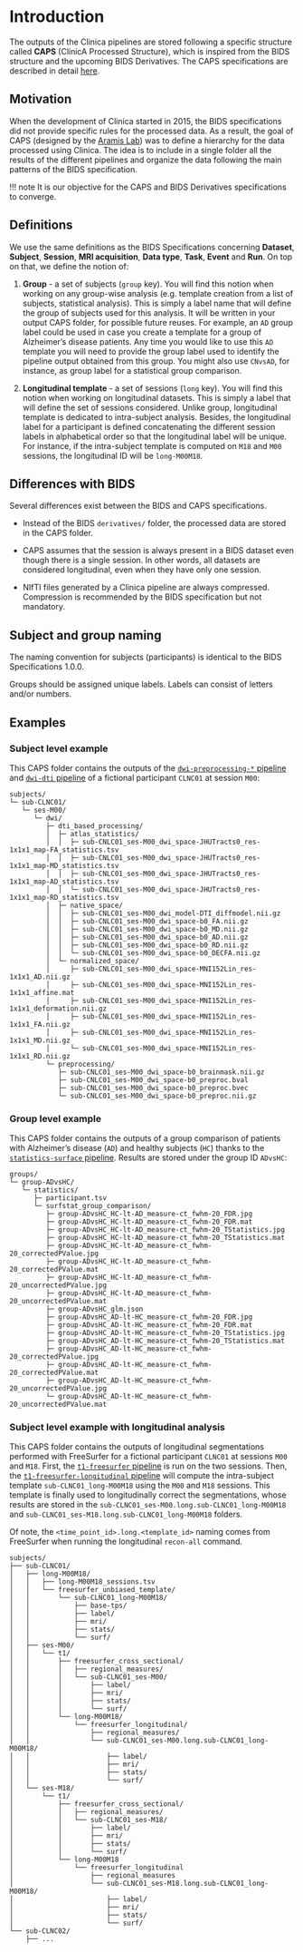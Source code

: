 
# Introduction

The outputs of the Clinica pipelines are stored following a specific structure called **CAPS** (ClinicA Processed Structure), which is inspired from the BIDS structure and the upcoming BIDS Derivatives.
The CAPS specifications are described in detail [here](../Specifications).

## Motivation

When the development of Clinica started in 2015, the BIDS specifications did not provide specific rules for the processed data.
As a result, the goal of CAPS (designed by the [Aramis Lab](http://www.aramislab.fr/)) was to define a hierarchy for the data processed using Clinica.
The idea is to include in a single folder all the results of the different pipelines and organize the data following the main patterns of the BIDS specification.

!!! note
    It is our objective for the CAPS and BIDS Derivatives specifications to converge.

## Definitions

We use the same definitions as the BIDS Specifications concerning **Dataset**, **Subject**, **Session**, **MRI acquisition**, **Data type**, **Task**, **Event** and **Run**.
On top on that, we define the notion of:

1. **Group** - a set of subjects (`group` key).
You will find this notion when working on any group-wise analysis (e.g. template creation from a list of subjects, statistical analysis).
This is simply a label name that will define the group of subjects used for this analysis.
It will be written in your output CAPS folder, for possible future reuses.
For example, an `AD` group label could be used in case you create a template for a group of Alzheimer’s disease patients.
Any time you would like to use this `AD` template you will need to provide the group label used to identify the pipeline output obtained from this group.
You might also use `CNvsAD`, for instance, as group label for a statistical group comparison.

2. **Longitudinal template** - a set of sessions (`long` key).
You will find this notion when working on longitudinal datasets.
This is simply a label that will define the set of sessions considered.
Unlike group, longitudinal template is dedicated to intra-subject analysis.
Besides, the longitudinal label for a participant is defined concatenating the different session labels in alphabetical order so that the longitudinal label will be unique.
For instance, if the intra-subject template is computed on `M18` and `M00` sessions, the longitudinal ID will be `long-M00M18`.

## Differences with BIDS

Several differences exist between the BIDS and CAPS specifications.

- Instead of the BIDS `derivatives/` folder, the processed data are stored in the CAPS folder.

- CAPS assumes that the session is always present in a BIDS dataset even though there is a single session. In other words, all datasets are considered longitudinal, even when they have only one session.

- NIfTI files generated by a Clinica pipeline are always compressed. Compression is recommended by the BIDS specification but not mandatory.

## Subject and group naming

The naming convention for subjects (participants) is identical to the BIDS Specifications 1.0.0.

Groups should be assigned unique labels. Labels can consist of letters and/or numbers.

## Examples

### Subject level example

This CAPS folder contains the outputs of the [`dwi-preprocessing-*` pipeline](../../Pipelines/DWI_Preprocessing) and [`dwi-dti` pipeline](../../Pipelines/DWI_DTI) of a fictional participant `CLNC01` at session `M00`:

```Text
subjects/
└─ sub-CLNC01/
   └─ ses-M00/
      └─ dwi/
         ├─ dti_based_processing/
         │  ├─ atlas_statistics/
         │  │  ├─ sub-CNLC01_ses-M00_dwi_space-JHUTracts0_res-1x1x1_map-FA_statistics.tsv
         │  │  ├─ sub-CNLC01_ses-M00_dwi_space-JHUTracts0_res-1x1x1_map-MD_statistics.tsv
         │  │  ├─ sub-CNLC01_ses-M00_dwi_space-JHUTracts0_res-1x1x1_map-AD_statistics.tsv
         │  │  └─ sub-CNLC01_ses-M00_dwi_space-JHUTracts0_res-1x1x1_map-RD_statistics.tsv
         │  ├─ native_space/
         │  │  ├─ sub-CNLC01_ses-M00_dwi_model-DTI_diffmodel.nii.gz
         │  │  ├─ sub-CNLC01_ses-M00_dwi_space-b0_FA.nii.gz
         │  │  ├─ sub-CNLC01_ses-M00_dwi_space-b0_MD.nii.gz
         │  │  ├─ sub-CNLC01_ses-M00_dwi_space-b0_AD.nii.gz
         │  │  ├─ sub-CNLC01_ses-M00_dwi_space-b0_RD.nii.gz
         │  │  └─ sub-CNLC01_ses-M00_dwi_space-b0_DECFA.nii.gz
         │  └─ normalized_space/
         │     ├─ sub-CNLC01_ses-M00_dwi_space-MNI152Lin_res-1x1x1_AD.nii.gz
         │     ├─ sub-CNLC01_ses-M00_dwi_space-MNI152Lin_res-1x1x1_affine.mat
         │     ├─ sub-CNLC01_ses-M00_dwi_space-MNI152Lin_res-1x1x1_deformation.nii.gz
         │     ├─ sub-CNLC01_ses-M00_dwi_space-MNI152Lin_res-1x1x1_FA.nii.gz
         │     ├─ sub-CNLC01_ses-M00_dwi_space-MNI152Lin_res-1x1x1_MD.nii.gz
         │     └─ sub-CNLC01_ses-M00_dwi_space-MNI152Lin_res-1x1x1_RD.nii.gz
         └─ preprocessing/
            ├─ sub-CNLC01_ses-M00_dwi_space-b0_brainmask.nii.gz
            ├─ sub-CNLC01_ses-M00_dwi_space-b0_preproc.bval
            ├─ sub-CNLC01_ses-M00_dwi_space-b0_preproc.bvec
            └─ sub-CNLC01_ses-M00_dwi_space-b0_preproc.nii.gz
```

### Group level example

This CAPS folder contains the outputs of a group comparison of patients with Alzheimer’s disease (`AD`) and healthy subjects (`HC`) thanks to the [`statistics-surface` pipeline](../../Pipelines/Stats_Surface).
Results are stored under the group ID `ADvsHC`:

```Text
groups/
└─ group-ADvsHC/
   └─ statistics/
      ├─ participant.tsv
      └─ surfstat_group_comparison/
         ├─ group-ADvsHC_HC-lt-AD_measure-ct_fwhm-20_FDR.jpg
         ├─ group-ADvsHC_HC-lt-AD_measure-ct_fwhm-20_FDR.mat
         ├─ group-ADvsHC_HC-lt-AD_measure-ct_fwhm-20_TStatistics.jpg
         ├─ group-ADvsHC_HC-lt-AD_measure-ct_fwhm-20_TStatistics.mat
         ├─ group-ADvsHC_HC-lt-AD_measure-ct_fwhm-20_correctedPValue.jpg
         ├─ group-ADvsHC_HC-lt-AD_measure-ct_fwhm-20_correctedPValue.mat
         ├─ group-ADvsHC_HC-lt-AD_measure-ct_fwhm-20_uncorrectedPValue.jpg
         ├─ group-ADvsHC_HC-lt-AD_measure-ct_fwhm-20_uncorrectedPValue.mat
         ├─ group-ADvsHC_glm.json
         ├─ group-ADvsHC_AD-lt-HC_measure-ct_fwhm-20_FDR.jpg
         ├─ group-ADvsHC_AD-lt-HC_measure-ct_fwhm-20_FDR.mat
         ├─ group-ADvsHC_AD-lt-HC_measure-ct_fwhm-20_TStatistics.jpg
         ├─ group-ADvsHC_AD-lt-HC_measure-ct_fwhm-20_TStatistics.mat
         ├─ group-ADvsHC_AD-lt-HC_measure-ct_fwhm-20_correctedPValue.jpg
         ├─ group-ADvsHC_AD-lt-HC_measure-ct_fwhm-20_correctedPValue.mat
         ├─ group-ADvsHC_AD-lt-HC_measure-ct_fwhm-20_uncorrectedPValue.jpg
         └─ group-ADvsHC_AD-lt-HC_measure-ct_fwhm-20_uncorrectedPValue.mat
```

### Subject level example with longitudinal analysis

This CAPS folder contains the outputs of longitudinal segmentations performed with FreeSurfer for a fictional participant `CLNC01` at sessions `M00` and `M18`.
First, the [`t1-freesurfer` pipeline](../../Pipelines/T1_FreeSurfer) is run on the two sessions.
Then, the [`t1-freesurfer-longitudinal` pipeline](../../Pipelines/T1_FreeSurfer_Longitudinal) will compute the intra-subject template `sub-CLNC01_long-M00M18` using the `M00` and `M18` sessions.
This template is finally used to longitudinally correct the segmentations, whose results are stored in the `sub-CLNC01_ses-M00.long.sub-CLNC01_long-M00M18` and `sub-CLNC01_ses-M18.long.sub-CLNC01_long-M00M18` folders.

Of note, the `<time_point_id>.long.<template_id>` naming comes from FreeSurfer when running the longitudinal `recon-all` command.

```Text
subjects/
├── sub-CLNC01/
│   ├── long-M00M18/
│   │   ├── long-M00M18_sessions.tsv
│   │   └── freesurfer_unbiased_template/
│   │       └── sub-CLNC01_long-M00M18/
│   │           ├── base-tps/
│   │           ├── label/
│   │           ├── mri/
│   │           ├── stats/
│   │           └── surf/
│   ├── ses-M00/
│   │   └── t1/
│   │       ├── freesurfer_cross_sectional/
│   │       │   ├── regional_measures/
│   │       │   └── sub-CLNC01_ses-M00/
│   │       │       ├── label/
│   │       │       ├── mri/
│   │       │       ├── stats/
│   │       │       └── surf/
│   │       └── long-M00M18/
│   │           └── freesurfer_longitudinal/
│   │               ├── regional_measures/
│   │               └── sub-CLNC01_ses-M00.long.sub-CLNC01_long-M00M18/
│   │                   ├── label/
│   │                   ├── mri/
│   │                   ├── stats/
│   │                   └── surf/
│   └── ses-M18/
│       └── t1/
│           ├── freesurfer_cross_sectional/
│           │   ├── regional_measures/
│           │   └── sub-CLNC01_ses-M18/
│           │       ├── label/
│           │       ├── mri/
│           │       ├── stats/
│           │       └── surf/
│           └── long-M00M18
│               └── freesurfer_longitudinal
│                   ├── regional_measures
│                   └── sub-CLNC01_ses-M18.long.sub-CLNC01_long-M00M18/
│                       ├── label/
│                       ├── mri/
│                       ├── stats/
│                       └── surf/
└── sub-CLNC02/
    ├── ...

```
